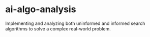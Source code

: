 # ai-algo-analysis
Implementing and analyzing both uninformed and informed search algorithms to solve a complex real-world problem.
